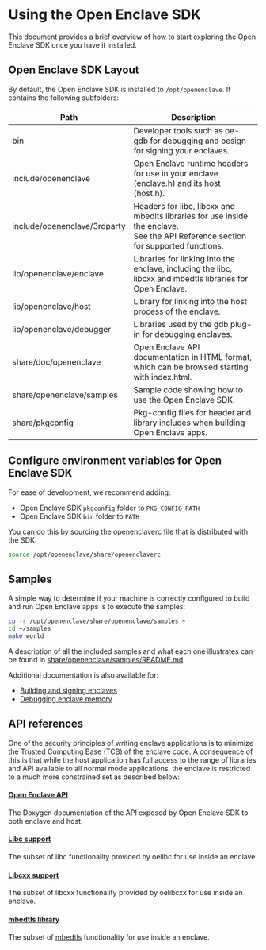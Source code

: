 # Using the Open Enclave SDK

This document provides a brief overview of how to start exploring the Open Enclave SDK
once you have it installed.

## Open Enclave SDK Layout

By default, the Open Enclave SDK is installed to `/opt/openenclave`. It contains the following subfolders:

| Path                         | Description                     |
|------------------------------|---------------------------------|
| bin                          | Developer tools such as oe-gdb for debugging and oesign for signing your enclaves. |
| include/openenclave          | Open Enclave runtime headers for use in your enclave (enclave.h) and its host (host.h). |
| include/openenclave/3rdparty | Headers for libc, libcxx and mbedlts libraries for use inside the enclave.<br>See the API Reference section for supported functions. |
| lib/openenclave/enclave      | Libraries for linking into the enclave, including the libc, libcxx and mbedtls libraries for Open Enclave. |
| lib/openenclave/host         | Library for linking into the host process of the enclave. |
| lib/openenclave/debugger     | Libraries used by the gdb plug-in for debugging enclaves. |
| share/doc/openenclave        | Open Enclave API documentation in HTML format, which can be browsed starting with index.html. |
| share/openenclave/samples    | Sample code showing how to use the Open Enclave SDK. |
| share/pkgconfig              | Pkg-config files for header and library includes when building Open Enclave apps. |

## Configure environment variables for Open Enclave SDK

For ease of development, we recommend adding:
- Open Enclave SDK `pkgconfig` folder to `PKG_CONFIG_PATH`
- Open Enclave SDK `bin` folder to `PATH`

You can do this by sourcing the openenclaverc file that is distributed with the SDK:

```bash
source /opt/openenclave/share/openenclaverc
```

## Samples

A simple way to determine if your machine is correctly configured to build and run
Open Enclave apps is to execute the samples:

```bash
cp -r /opt/openenclave/share/openenclave/samples ~
cd ~/samples
make world
```

A description of all the included samples and what each one illustrates can be
found in [share/openenclave/samples/README.md](/samples/README.md).

Additional documentation is also available for:
- [Building and signing enclaves](/docs/GettingStartedDocs/buildandsign.md)
- [Debugging enclave memory](/docs/GettingStartedDocs/Debugging.md)

## API references

One of the security principles of writing enclave applications is to minimize the
Trusted Computing Base (TCB) of the enclave code. A consequence of this is that
while the host application has full access to the range of libraries and API
available to all normal mode applications, the enclave is restricted to a much
more constrained set as described below:

#### [Open Enclave API](https://openenclave.io/apidocs/v0.4/)

The Doxygen documentation of the API exposed by Open Enclave SDK to both enclave and host.

#### [Libc support](/docs/LibcSupport.md)

The subset of libc functionality provided by oelibc for use inside an enclave.

#### [Libcxx support](/docs/LibcxxSupport.md)

The subset of libcxx functionality provided by oelibcxx for use inside an enclave.

#### [mbedtls library](/docs/MbedtlsSupport.md)

The subset of [mbedtls](https://tls.mbed.org/) functionality for use inside an enclave.
